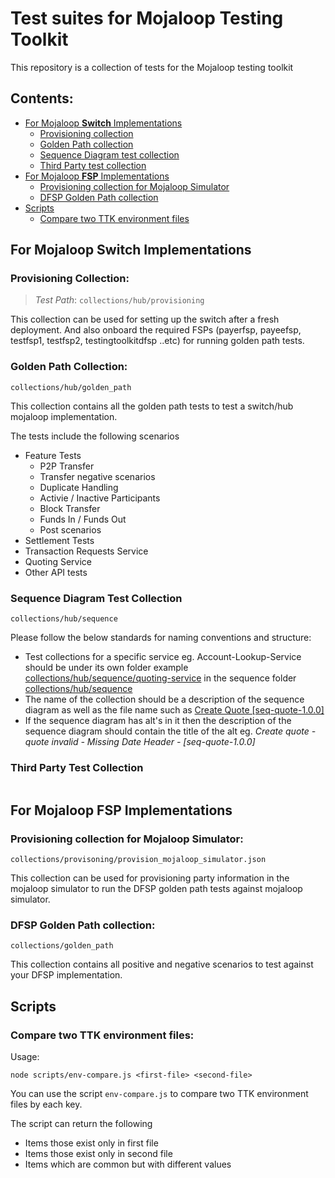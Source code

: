 # Test suites for Mojaloop Testing Toolkit

This repository is a collection of tests for the Mojaloop testing toolkit

## Contents: 
 - [For Mojaloop **Switch** Implementations](#for-mojaloop-switch-implementations)
   - [Provisioning collection](#provisioning-collection)
   - [Golden Path collection](#golden-path-collection)
   - [Sequence Diagram test collection](#sequence-diagram-test-collection)
   - [Third Party test collection](#third-party-test-collection)
 - [For Mojaloop **FSP** Implementations](#for-mojaloop-fsp-implementations)
   - [Provisioning collection for Mojaloop Simulator](#provisioning-collection-for-mojaloop-simulator)
   - [DFSP Golden Path collection](#dfsp-golden-path-collection)
 - [Scripts](#scripts)
   - [Compare two TTK environment files](#compare-two-ttk-environment-files)

## For Mojaloop Switch Implementations

### Provisioning Collection:

>*Test Path*: `collections/hub/provisioning`

This collection can be used for setting up the switch after a fresh deployment. And also onboard the required FSPs (payerfsp, payeefsp, testfsp1, testfsp2, testingtoolkitdfsp ..etc) for running golden path tests.

### Golden Path Collection:

```
collections/hub/golden_path
```

This collection contains all the golden path tests to test a switch/hub mojaloop implementation.

The tests include the following scenarios
- Feature Tests
  - P2P Transfer
  - Transfer negative scenarios
  - Duplicate Handling
  - Activie / Inactive Participants
  - Block Transfer
  - Funds In / Funds Out
  - Post scenarios
- Settlement Tests
- Transaction Requests Service
- Quoting Service
- Other API tests

### Sequence Diagram Test Collection

```
collections/hub/sequence
```

Please follow the below standards for naming conventions and structure:
* Test collections for a specific service eg. Account-Lookup-Service should be under its own folder example [collections/hub/sequence/quoting-service](collections/hub/sequence/quoting-service) in the sequence folder [collections/hub/sequence](collections/hub/sequence)
* The name of the collection should be a description of the sequence diagram as well as the file name such as [Create Quote [seq-quote-1.0.0]](collections/hub/sequence/quoting-service/Create%20Quote%20%5Bseq-quote-1.0.0%5D.json)   
* If the sequence diagram has alt's in it then the description of the sequence diagram should contain the title of the alt eg. *Create quote - quote invalid - Missing Date Header - [seq-quote-1.0.0]*


### Third Party Test Collection

```

```

## For Mojaloop FSP Implementations

### Provisioning collection for Mojaloop Simulator:

```
collections/provisoning/provision_mojaloop_simulator.json
```

This collection can be used for provisioning party information in the mojaloop simulator to run the DFSP golden path tests against mojaloop simulator.

### DFSP Golden Path collection:

```
collections/golden_path
```

This collection contains all positive and negative scenarios to test against your DFSP implementation.

## Scripts

### Compare two TTK environment files:

Usage:
```
node scripts/env-compare.js <first-file> <second-file>
```

You can use the script `env-compare.js` to compare two TTK environment files by each key.

The script can return the following
- Items those exist only in first file
- Items those exist only in second file
- Items which are common but with different values
